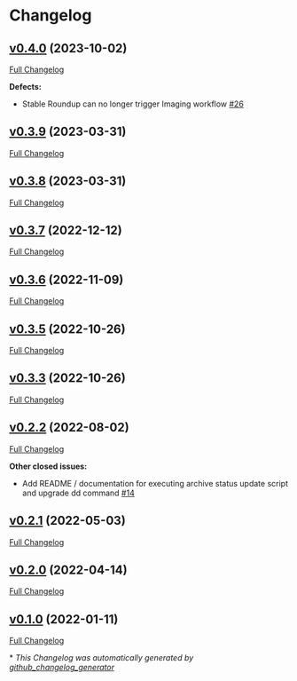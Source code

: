 # Changelog

## [v0.4.0](https://github.com/NASA-PDS/registry-loader/tree/v0.4.0) (2023-10-02)

[Full Changelog](https://github.com/NASA-PDS/registry-loader/compare/v0.3.9...v0.4.0)

**Defects:**

- Stable Roundup can no longer trigger Imaging workflow [\#26](https://github.com/NASA-PDS/registry-loader/issues/26)

## [v0.3.9](https://github.com/NASA-PDS/registry-loader/tree/v0.3.9) (2023-03-31)

[Full Changelog](https://github.com/NASA-PDS/registry-loader/compare/v0.3.8...v0.3.9)

## [v0.3.8](https://github.com/NASA-PDS/registry-loader/tree/v0.3.8) (2023-03-31)

[Full Changelog](https://github.com/NASA-PDS/registry-loader/compare/v0.3.7...v0.3.8)

## [v0.3.7](https://github.com/NASA-PDS/registry-loader/tree/v0.3.7) (2022-12-12)

[Full Changelog](https://github.com/NASA-PDS/registry-loader/compare/v0.3.6...v0.3.7)

## [v0.3.6](https://github.com/NASA-PDS/registry-loader/tree/v0.3.6) (2022-11-09)

[Full Changelog](https://github.com/NASA-PDS/registry-loader/compare/v0.3.5...v0.3.6)

## [v0.3.5](https://github.com/NASA-PDS/registry-loader/tree/v0.3.5) (2022-10-26)

[Full Changelog](https://github.com/NASA-PDS/registry-loader/compare/v0.3.3...v0.3.5)

## [v0.3.3](https://github.com/NASA-PDS/registry-loader/tree/v0.3.3) (2022-10-26)

[Full Changelog](https://github.com/NASA-PDS/registry-loader/compare/v0.2.2...v0.3.3)

## [v0.2.2](https://github.com/NASA-PDS/registry-loader/tree/v0.2.2) (2022-08-02)

[Full Changelog](https://github.com/NASA-PDS/registry-loader/compare/v0.2.1...v0.2.2)

**Other closed issues:**

- Add README / documentation for executing archive status update script and upgrade dd command [\#14](https://github.com/NASA-PDS/registry-loader/issues/14)

## [v0.2.1](https://github.com/NASA-PDS/registry-loader/tree/v0.2.1) (2022-05-03)

[Full Changelog](https://github.com/NASA-PDS/registry-loader/compare/v0.2.0...v0.2.1)

## [v0.2.0](https://github.com/NASA-PDS/registry-loader/tree/v0.2.0) (2022-04-14)

[Full Changelog](https://github.com/NASA-PDS/registry-loader/compare/v0.1.0...v0.2.0)

## [v0.1.0](https://github.com/NASA-PDS/registry-loader/tree/v0.1.0) (2022-01-11)

[Full Changelog](https://github.com/NASA-PDS/registry-loader/compare/94da5387d0ac1d151b09f809652131d407c950de...v0.1.0)



\* *This Changelog was automatically generated by [github_changelog_generator](https://github.com/github-changelog-generator/github-changelog-generator)*
